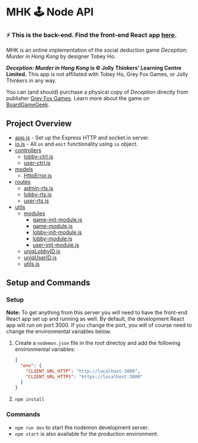 # MHK 🕹 Node API

### ⚡️ This is the back-end. Find the front-end React app [here](https://github.com/Zilifant/mhk-front).

MHK is an online implementation of the social deduction game *Deception: Murder in Hong Kong* by designer Tobey Ho.

***Deception: Murder in Hong Kong* is © Jolly Thinkers' Learning Centre Limited.**
This app is not affiliated with Tobey Ho, Grey Fox Games, or Jolly Thinkers in any way.

You can (and should) purchase a physical copy of *Deception* directly from publisher [Grey Fox Games](https://greyfoxgames.com/deception-murder-in-hong-kong/). Learn more about the game on [BoardGameGeek](https://boardgamegeek.com/boardgame/156129/deception-murder-hong-kong).

## Project Overview

* [app.js](./app.js) - Set up the Express HTTP and socket.io server.
* [io.js](./io.js) - All `on` and `emit` functionality using `io` object.
* [controllers](./controllers)
  * [lobby-ctrl.js](./controllers/lobby-ctrl.js)
  * [user-ctrl.js](./controllers/user-ctrl.js)
* [models](./models)
  * [HttpError.js](./models/HttpError.js)
* [routes](./routes)
  * [admin-rts.js](./routes/admin-rts.js)
  * [lobby-rts.js](./routes/lobby-rts.js)
  * [user-rts.js](./routes/user-rts.js)
* [utils](./utils)
  * [modules](./utils/modules)
    * [game-init-module.js](./utils/modules/game-init-module.js)
    * [game-module.js](./utils/modules/game-module.js)
    * [lobby-init-module.js](./utils/modules/lobby-init-module.js)
    * [lobby-module.js](./utils/modules/lobby-module.js)
    * [user-init-module.js](./utils/modules/user-init-module.js)
  * [uniqLobbyID.js](./utils/uniqLobbyID.js)
  * [uniqUserID.js](./utils/uniqUserID.js)
  * [utils.js](./utils/utils.js)

## Setup and Commands

### Setup

**Note:** To get anything from this server you will need to have the front-end React app set up and running as well. By default, the development React app will run on port 3000. If you change the port, you will of course need to change the environmental variables below.

1. Create a `nodemon.json` file in the root directoy and add the following environmental variables:

    ```json
    {
      "env": {
        "CLIENT_URL_HTTP": "http://localhost:3000",
        "CLIENT_URL_HTTPS": "https://localhost:3000"
      }
    }
    ```
2. `npm install`

### Commands

- `npm run dev` to start the nodemon development server.
- `npm start` is also available for the production environment.